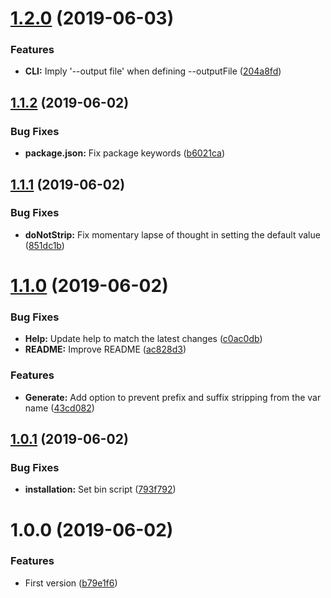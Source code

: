 # [1.2.0](https://github.com/XC-/env2conffile/compare/v1.1.2...v1.2.0) (2019-06-03)


### Features

* **CLI:** Imply '--output file' when defining --outputFile ([204a8fd](https://github.com/XC-/env2conffile/commit/204a8fd))

## [1.1.2](https://github.com/XC-/env2conffile/compare/v1.1.1...v1.1.2) (2019-06-02)


### Bug Fixes

* **package.json:** Fix package keywords ([b6021ca](https://github.com/XC-/env2conffile/commit/b6021ca))

## [1.1.1](https://github.com/XC-/env2conffile/compare/v1.1.0...v1.1.1) (2019-06-02)


### Bug Fixes

* **doNotStrip:** Fix momentary lapse of thought in setting the default value ([851dc1b](https://github.com/XC-/env2conffile/commit/851dc1b))

# [1.1.0](https://github.com/XC-/env2conffile/compare/v1.0.1...v1.1.0) (2019-06-02)


### Bug Fixes

* **Help:** Update help to match the latest changes ([c0ac0db](https://github.com/XC-/env2conffile/commit/c0ac0db))
* **README:** Improve README ([ac828d3](https://github.com/XC-/env2conffile/commit/ac828d3))


### Features

* **Generate:** Add option to prevent prefix and suffix stripping from the var name ([43cd082](https://github.com/XC-/env2conffile/commit/43cd082))

## [1.0.1](https://github.com/XC-/env2conffile/compare/v1.0.0...v1.0.1) (2019-06-02)


### Bug Fixes

* **installation:** Set bin script ([793f792](https://github.com/XC-/env2conffile/commit/793f792))

# 1.0.0 (2019-06-02)


### Features

* First version ([b79e1f6](https://github.com/XC-/env2conffile/commit/b79e1f6))
